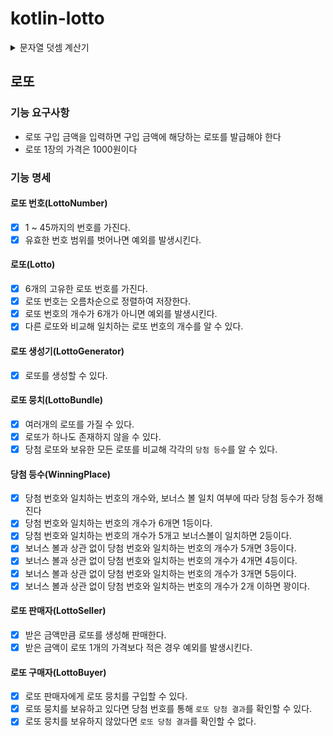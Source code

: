 # kotlin-lotto

<details>
<summary>문자열 덧셈 계산기</summary>
## 문자열 덧셈 계산기

### 기능 요구 사항
- 쉼표(,) 또는 콜론(:)을 구분자로 가지는 문자열을 전달하는 경우 구분자를 기준으로 분리한 각 숫자의 합을 반환
  - “” => 0, 
  - "1,2" => 3
  - "1,2,3" => 6
  - “1,2:3” => 6
- 앞의 기본 구분자(쉼표, 콜론) 외에 커스텀 구분자를 지정할 수 있다. 커스텀 구분자는 문자열 앞부분의 “//”와 “\n” 사이에 위치하는 문자를 커스텀 구분자로 사용한다. 
  - “//;\n1;2;3”과 같이 값을 입력할 경우 커스텀 구분자는 세미콜론(;)이며, 결과 값은 6이 반환되어야 한다.
- 문자열 계산기에 숫자 이외의 값 또는 음수를 전달하는 경우 RuntimeException 예외를 throw 한다.
### 요구 사항 정의
#### 피연산자(Operand)
- [x] 숫자인 값을 가질 수 있다.
- [x] 다른 피연산자와 더할 수 있다.
- [x] 음수를 입력 받으면 예외를 발생시킨다.

#### 구분자(Separator)
- [x] 구분자로 사용할 문자를 가질 수 있다.
- [x] 구분자의 길이가 1이 아니라면 예외를 발생시킨다.
- [x] 구분자가 숫자인 경우 예외를 발생시킨다.

#### 구분자 목록(Separators)
- [x] 쉼표`,`와 콜론`:`을 기본 구분자로 가진다.
- [x] 유효한 구분자를 추가할 수 있다.
- [x] 구분자는 중복될 수 없다.
- [x] 모든 구분자에 해당하는 정규식을 표현할 수 있다.

#### 문자열 토크나이저(StringTokenizer)
- [x] 입력받은 문자열을 구분자를 사용해 토큰화할 수 있다.
- [x] 문자열에 포함된 커스텀 구분자를 추출할 수 있다.

#### 문자열 덧셈 계산기
- [x] 입력된 문자열이 null 혹은 비어있으면 0을 반환한다.
- [x] 문자열을 입력받아 숫자의 합을 반환할 수 있다.
</details>

## 로또

### 기능 요구사항
- 로또 구입 금액을 입력하면 구입 금액에 해당하는 로또를 발급해야 한다
- 로또 1장의 가격은 1000원이다

### 기능 명세

#### 로또 번호(LottoNumber)
- [x] 1 ~ 45까지의 번호를 가진다.
- [x] 유효한 번호 범위를 벗어나면 예외를 발생시킨다.

#### 로또(Lotto)
- [x] 6개의 고유한 로또 번호를 가진다.
- [x] 로또 번호는 오름차순으로 정렬하여 저장한다.
- [x] 로또 번호의 개수가 6개가 아니면 예외를 발생시킨다.
- [x] 다른 로또와 비교해 일치하는 로또 번호의 개수를 알 수 있다.

#### 로또 생성기(LottoGenerator)
- [x] 로또를 생성할 수 있다.

#### 로또 뭉치(LottoBundle)
- [x] 여러개의 로또를 가질 수 있다.
- [x] 로또가 하나도 존재하지 않을 수 있다.
- [x] 당첨 로또와 보유한 모든 로또를 비교해 각각의 `당첨 등수`를 알 수 있다.

#### 당첨 등수(WinningPlace)
- [x] 당첨 번호와 일치하는 번호의 개수와, 보너스 볼 일치 여부에 따라 당첨 등수가 정해진다
- [x] 당첨 번호와 일치하는 번호의 개수가 6개면 1등이다.
- [x] 당첨 번호와 일치하는 번호의 개수가 5개고 보너스볼이 일치하면 2등이다.
- [x] 보너스 볼과 상관 없이 당첨 번호와 일치하는 번호의 개수가 5개면 3등이다.
- [x] 보너스 볼과 상관 없이 당첨 번호와 일치하는 번호의 개수가 4개면 4등이다.
- [x] 보너스 볼과 상관 없이 당첨 번호와 일치하는 번호의 개수가 3개면 5등이다.
- [x] 보너스 볼과 상관 없이 당첨 번호와 일치하는 번호의 개수가 2개 이하면 꽝이다.

#### 로또 판매자(LottoSeller)
- [x] 받은 금액만큼 로또를 생성해 판매한다.
- [x] 받은 금액이 로또 1개의 가격보다 적은 경우 예외를 발생시킨다. 

#### 로또 구매자(LottoBuyer)
- [x] 로또 판매자에게 로또 뭉치를 구입할 수 있다.
- [x] 로또 뭉치를 보유하고 있다면 당첨 번호를 통해 `로또 당첨 결과`를 확인할 수 있다.
- [x] 로또 뭉치를 보유하지 않았다면 `로또 당첨 결과`를 확인할 수 없다.
